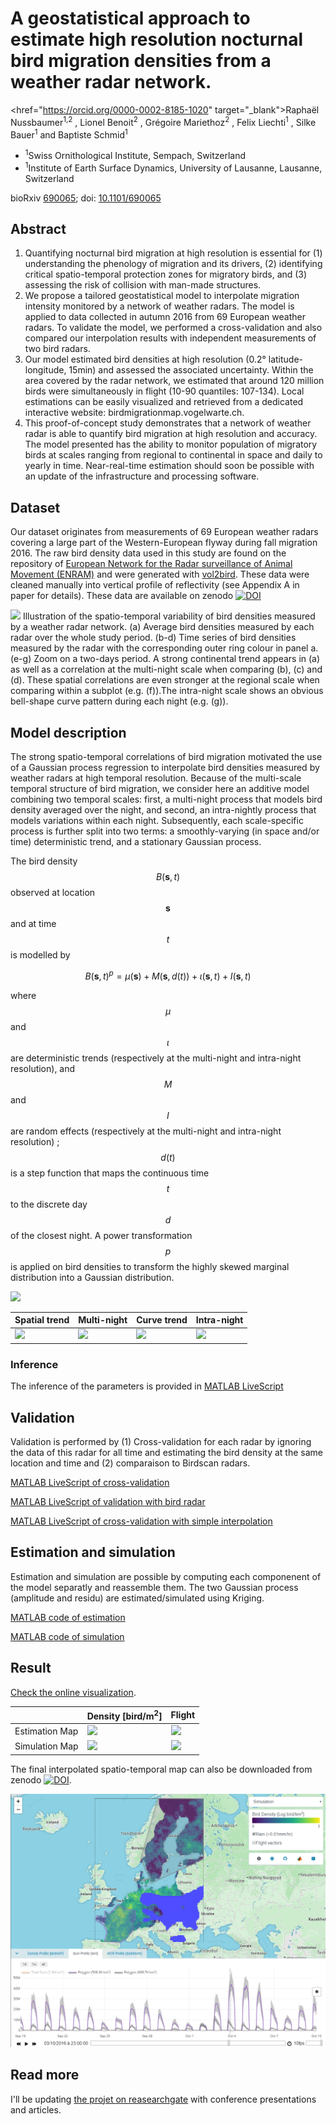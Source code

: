 # A geostatistical approach to estimate high resolution nocturnal bird migration densities from a weather radar network.
<href="https://orcid.org/0000-0002-8185-1020" target="_blank"><i class="ai ai-orcid"></i></a>Raphaël Nussbaumer<sup>1,2</sup> , Lionel Benoit<sup>2</sup> , Grégoire Mariethoz<sup>2</sup> , Felix Liechti<sup>1</sup> , Silke
Bauer<sup>1</sup> and Baptiste Schmid<sup>1</sup>
- <sup>1</sup>Swiss Ornithological Institute, Sempach, Switzerland
- <sup>1</sup>Institute of Earth Surface Dynamics, University of Lausanne, Lausanne, Switzerland

bioRxiv [690065](https://www.biorxiv.org/content/10.1101/690065); doi: [10.1101/690065](https://doi.org/10.1101/690065)

## Abstract
1. Quantifying nocturnal bird migration at high resolution is essential for (1) understanding the phenology of migration and its drivers, (2) identifying critical spatio-temporal protection zones for migratory birds, and (3) assessing the risk of collision with man-made structures.
2. We propose a tailored geostatistical model to interpolate migration intensity monitored by a network of weather radars. The model is applied to data collected in autumn 2016 from 69 European weather radars. To validate the model, we performed a cross-validation and also compared our interpolation results with independent measurements of two bird radars.
3. Our model estimated bird densities at high resolution (0.2° latitude-longitude, 15min) and assessed the associated uncertainty. Within the area covered by the radar network, we estimated that around 120 million birds were simultaneously in flight (10-90 quantiles: 107-134). Local estimations can be easily visualized and retrieved from a dedicated interactive website: birdmigrationmap.vogelwarte.ch.
4. This proof-of-concept study demonstrates that a network of weather radar is able to quantify bird migration at high resolution and accuracy. The model presented has the ability to monitor population of migratory birds at scales ranging from regional to continental in space and daily to yearly in time. Near-real-time estimation should soon be possible with an update of the infrastructure and processing software.

## Dataset
Our dataset originates from measurements of 69 European weather radars covering a large part of the Western-European flyway during fall migration 2016.
The raw bird density data used in this study are found on the repository of [European Network for the Radar surveillance of Animal Movement (ENRAM)](http://enram.github.io/data-repository/) and were generated with [vol2bird](https://github.com/adokter/vol2bird).
These data were cleaned manually into vertical profile of reflectivity (see Appendix A in paper for details). These data are available on zenodo [![DOI](https://zenodo.org/badge/DOI/10.5281/zenodo.3243397.svg)](https://doi.org/10.5281/zenodo.3243397)

<img src="https://raw.githubusercontent.com/Rafnuss-PostDoc/BMM/master/2016/10-paper/figure/Figure2.png">
Illustration of the spatio-temporal variability of bird densities measured by a weather radar network. (a) Average bird densities measured by each radar over the whole study period. (b-d) Time series of bird densities measured by the radar with the corresponding outer ring colour in panel a. (e-g) Zoom on a two-days period.
A strong continental trend appears in (a) as well as a correlation at the multi-night scale when comparing (b), (c) and (d). These spatial correlations are even stronger at the regional scale when comparing within a subplot (e.g. (f)).The intra-night scale shows an obvious bell-shape curve pattern during each night (e.g. (g)).


## Model description

The strong spatio-temporal correlations  of bird migration motivated the use of a Gaussian process regression to interpolate bird densities measured by weather radars at high temporal resolution. Because of the multi-scale temporal structure of bird migration, we consider here an additive model combining two temporal scales: first, a multi-night process that models bird density averaged over the night, and second, an intra-nightly process that models variations within each night. Subsequently, each scale-specific process is further split into two terms: a smoothly-varying (in space and/or time) deterministic trend, and a stationary Gaussian process.

The bird density $$B(\mathbf{s},t)$$ observed at location $$\mathbf{s}$$ and at time $$t$$ is modelled by

$$B( \mathbf{s} ,t)^p = \mu( \mathbf{s} ) + M(\mathbf{s},d(t)) + \iota (\mathbf{s},t) + I(\mathbf{s},t)$$

where $$\mu$$ and $$\iota$$ are deterministic trends (respectively at the multi-night and intra-night resolution), and $$M$$ and $$I$$ are random effects (respectively at the multi-night and intra-night resolution) ; $$d(t)$$ is a step function that maps the continuous time $$t$$ to the discrete day $$d$$ of the closest night. A power transformation $$p$$ is applied on bird densities to transform the highly skewed marginal distribution into a Gaussian distribution. 


<img src="https://raw.githubusercontent.com/Rafnuss-PostDoc/BMM/master/2016/10-paper/figure/Figure3.png">

| Spatial trend  | Multi-night | Curve trend  | Intra-night |
| ------------- | ------------- | ------------- | ------------- |
|  <img src="https://raw.githubusercontent.com/Rafnuss-PostDoc/BMM/master/2016/figure/trend.png"> | <img src="https://raw.githubusercontent.com/Rafnuss-PostDoc/BMM/master/2016/figure/Density_estimationMap_amplitude.gif">  | <img src="https://raw.githubusercontent.com/Rafnuss-PostDoc/BMM/master/2016/figure/curve.png">  | <img src="https://raw.githubusercontent.com/Rafnuss-PostDoc/BMM/master/2016/figure/Density_estimationMap_residu.gif">  |

### Inference
The inference of the parameters is provided in [MATLAB LiveScript](https://rafnuss-postdoc.github.io/BMM/MatlabLiveScript/Inference.html)

## Validation
Validation is performed by (1) Cross-validation for each radar by ignoring the data of this radar for all time and estimating the bird density at the same location and time and (2) comparaison to Birdscan radars.

[MATLAB LiveScript of cross-validation](https://rafnuss-postdoc.github.io/BMM/MatlabLiveScript/Cross_validation.html)

[MATLAB LiveScript of validation with bird radar](https://rafnuss-postdoc.github.io/BMM/MatlabLiveScript/Validation_birdRadar.html)

[MATLAB LiveScript of cross-validation with simple interpolation](https://rafnuss-postdoc.github.io/BMM/MatlabLiveScript/Compare_interpolation.html)

## Estimation and simulation
Estimation and simulation are possible by computing each componenent of the model separatly and reassemble them. The two Gaussian process (amplitude and residu) are estimated/simulated using Kriging. 

[MATLAB code of estimation](https://github.com/Rafnuss-PostDoc/BMM/blob/master/2016/4-Estimation/Estimation_map.m)

[MATLAB code of simulation](https://github.com/Rafnuss-PostDoc/BMM/blob/master/2016/5-Simulation/Simulation_map.m)




## Result
[Check the online visualization](https://bmm.raphaelnussbaumer.com/).

| 					| Density [bird/m<sup>2</sup>] | Flight |
| ------------- 	| ------------- 	 | ------------- |
|  Estimation Map 	|  <img src="2016/figure/Density_estimationMap_reassamble.gif">  | <img src="2016/figure/Flight_estimationMap.gif">  |
| Simulation Map    |  <img src="2016/figure/Density_simulationMap_reassemble.gif"> | <img src="2016/figure/Flight_simulationMap.gif"> |

The final interpolated spatio-temporal map can also be downloaded from zenodo [![DOI](https://zenodo.org/badge/DOI/10.5281/zenodo.3243397.svg)](https://doi.org/10.5281/zenodo.3243397).

[<img src="2016/figure/FigureS5-3.png">](https://bmm.raphaelnussbaumer.com/)


## Read more

I'll be updating [the projet on reasearchgate](https://www.researchgate.net/project/Bird-Migration-Modelling-BMM) with conference presentations and articles.

<script src="https://cdnjs.cloudflare.com/ajax/libs/mathjax/2.7.5/MathJax.js?config=TeX-AMS-MML_HTMLorMML" type="text/javascript"></script>
<link rel="stylesheet" href="https://cdn.rawgit.com/jpswalsh/academicons/master/css/academicons.min.css">
